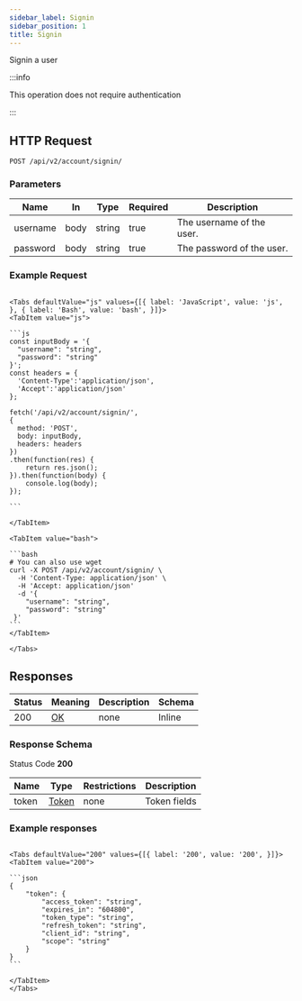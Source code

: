 ```yaml
---
sidebar_label: Signin
sidebar_position: 1
title: Signin
---
```


Signin a user

:::info

This operation does not require authentication

:::

## HTTP Request

`POST /api/v2/account/signin/`

### Parameters

| Name     | In   | Type   | Required | Description               |
|----------|------|--------|----------|---------------------------|
| username | body | string | true     | The username of the user. |
| password | body | string | true     | The password of the user. |

### Example Request

````mdx-code-block

<Tabs defaultValue="js" values={[{ label: 'JavaScript', value: 'js', }, { label: 'Bash', value: 'bash', }]}>
<TabItem value="js">

```js
const inputBody = '{
  "username": "string",
  "password": "string"
}';
const headers = {
  'Content-Type':'application/json',
  'Accept':'application/json'
};

fetch('/api/v2/account/signin/',
{
  method: 'POST',
  body: inputBody,
  headers: headers
})
.then(function(res) {
    return res.json();
}).then(function(body) {
    console.log(body);
});

```

</TabItem>

<TabItem value="bash">

```bash
# You can also use wget
curl -X POST /api/v2/account/signin/ \
  -H 'Content-Type: application/json' \
  -H 'Accept: application/json'
  -d '{
    "username": "string",
    "password": "string"
 }'
```
</TabItem>

</Tabs>

````

## Responses

| Status | Meaning                                                 | Description | Schema |
|--------|---------------------------------------------------------|-------------|--------|
| 200    | [OK](https://tools.ietf.org/html/rfc7231#section-6.3.1) | none        | Inline |

### Response Schema

Status Code **200**

| Name  | Type                                         | Restrictions | Description  |
|-------|----------------------------------------------|--------------|--------------|
| token | [Token](/docs/apireference/v2/schemas/token) | none         | Token fields |

### Example responses

````mdx-code-block

<Tabs defaultValue="200" values={[{ label: '200', value: '200', }]}>
<TabItem value="200">

```json
{
    "token": {
        "access_token": "string",
        "expires_in": "604800",
        "token_type": "string",
        "refresh_token": "string",
        "client_id": "string",
        "scope": "string"
    }
}
```

</TabItem>
</Tabs>
````
